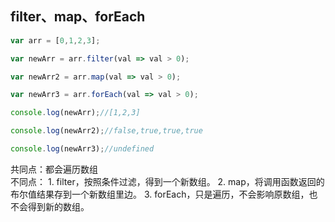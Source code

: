 ## filter、map、forEach
```js
var arr = [0,1,2,3];

var newArr = arr.filter(val => val > 0);

var newArr2 = arr.map(val => val > 0);

var newArr3 = arr.forEach(val => val > 0);

console.log(newArr);//[1,2,3]

console.log(newArr2);//false,true,true,true

console.log(newArr3);//undefined

```
共同点：都会遍历数组<br>
不同点：
	1. filter，按照条件过滤，得到一个新数组。
	2. map，将调用函数返回的布尔值结果存到一个新数组里边。
	3. forEach，只是遍历，不会影响原数组，也不会得到新的数组。
